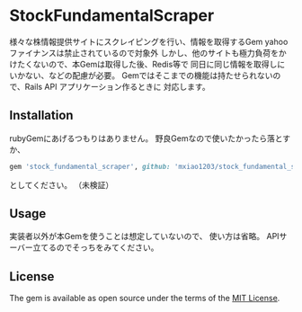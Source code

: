 # StockFundamentalScraper

様々な株情報提供サイトにスクレイピングを行い、情報を取得するGem
yahooファイナンスは禁止されているので対象外
しかし、他のサイトも極力負荷をかけたくないので、本Gemは取得した後、Redis等で
同日に同じ情報を取得しにいかない、などの配慮が必要。
Gemではそこまでの機能は持たせられないので、Rails API アプリケーション作るときに
対応します。

## Installation
rubyGemにあげるつもりはありません。
野良Gemなので使いたかったら落とすか、

```ruby
gem 'stock_fundamental_scraper', github: 'mxiao1203/stock_fundamental_scraper'
```

としてください。
（未検証）

## Usage
実装者以外が本Gemを使うことは想定していないので、
使い方は省略。
APIサーバー立てるのでそっちをみてください。

## License

The gem is available as open source under the terms of the [MIT License](http://opensource.org/licenses/MIT).

